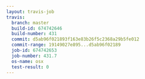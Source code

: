```yaml
---
layout: travis-job
travis:
  branch: master
  build-id: 674742646
  build-number: 431
  commit: d5ab96f021893f163e83b26f5c2368a29b5fe012
  commit-range: 19149027e895...d5ab96f02189
  job-id: 674742653
  job-number: 431.7
  os-name: osx
  test-result: 0
---
```

